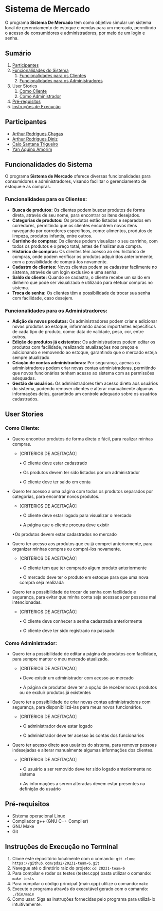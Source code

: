 # **Sistema de Mercado**
O programa **Sistema De Mercado** tem como objetivo simular um sistema local de gerenciamento de estoque e vendas para um mercado, permitindo o acesso de consumidores e administradores, por meio de um login e senha.
## Sumário
1. [Participantes](#participantes)
2. [Funcionalidades do Sistema](#funcionalidades-do-sistema)
    1. [Funcionalidades para os Clientes](#funcionalidades-para-os-clientes)
    2. [Funcionalidades para os Administradores](#funcionalidades-para-os-administradores)
3. [User Stories](#user-stories)
    1. [Como Cliente](#como-Cliente)
    2. [Como Administrador](#como-Administrador)
4. [Pré-requisitos](#pré-requisitos)
5. [Instruções de Execução](#instruções-de-execução)

## **Participantes**
* [Arthur Rodrigues Chagas](https://github.com/arthurchagas1)
* [Arthur Rodrigues Diniz](https://github.com/TutiDiniz)
* [Caio Santana Trigueiro](https://github.com/caio-santt)
* [Yan Aquino Amorim](https://github.com/YanAquinoo)

## **Funcionalidades do Sistema**
O programa **Sistema de Mercado** oferece diversas funcionalidades para consumidores e administradores, visando facilitar o gerenciamento de estoque e as compras.

### Funcionalidades para os Clientes:
* **Busca de produtos:** Os clientes podem buscar produtos de forma direta, através de seu nome, para encontrar os itens desejados.
* **Categorias de produtos:** Os produtos estão listados e separados em corredores, permitindo que os clientes encontrem novos itens navegando por corredores específicos, como: alimentos, produtos de limpeza, produtos infantis, entre outros.
* **Carrinho de compras:** Os clientes podem visualizar o seu carrinho, com todos os produtos e o preço total, antes de finalizar sua compra.
* **Histórico de compras:** Os clientes têm acesso ao seu histórico de compras, onde podem verificar os produtos adquiridos anteriormente, com a possibilidade de comprá-los novamente.
* **Cadastro de clientes:** Novos clientes podem se cadastrar facilmente no sistema, através de um login exclusivo e uma senha.
* **Saldo do cliente:** Quando se cadastra, o cliente recebe um saldo em dinheiro que pode ser visualizado e utilizado para efetuar compras no sistema.
* **Troca de senha:** Os clientes têm a possibilidade de trocar sua senha com facilidade, caso desejem.

### Funcionalidades para os Administradores:
* **Adição de novos produtos:** Os administradores podem criar e adicionar novos produtos ao estoque, informando dados importantes específicos de cada tipo de produto, como: data de validade, peso, cor, entre outros.
* **Edição de produtos já existentes:** Os administradores podem editar os produtos com facilidade, realizando atualizações nos preços e adicionando e removendo ao estoque, garantindo que o mercado esteja sempre atualizado.
* **Criação de contas administradoras:** Por segurança, apenas os administradores podem criar novas contas administradoras, permitindo que novos funcionários tenham acesso ao sistema com as permissões adequadas.
* **Gestão de usuários:** Os administradores têm acesso direto aos usuários do sistema, podendo remover clientes e alterar manualmente algumas informações deles, garantindo um controle adequado sobre os usuários cadastrados.

## **User Stories**

### **Como Cliente:**

* Quero encontrar produtos de forma direta e fácil, para realizar minhas compras.
    * [CRITERIOS DE ACEITAÇÃO]

      • O cliente deve estar cadastrado

      • Os produtos devem ter sido listados por um administrador

      • O cliente deve ter saldo em conta
* Quero ter acesso a uma página com todos os produtos separados por categorias, para encontrar novos produtos.
    * [CRITERIOS DE ACEITAÇÃO]

      • O cliente deve estar logado para visualizar o mercado

      • A página que o cliente procura deve existir

  •Os produtos devem estar cadastrados no mercado
* Quero ter acesso aos produtos que eu já comprei anteriormente, para organizar minhas compras ou comprá-los novamente.
    * [CRITERIOS DE ACEITAÇÃO]

      • O cliente tem que ter comprado algum produto anteriormente

      • O mercado deve ter o produto em estoque para que uma nova compra seja realizada
* Quero ter a possibilidade de trocar de senha com facilidade e segurança, para evitar que minha conta seja acessada por pessoas mal intencionadas.
    * [CRITERIOS DE ACEITAÇÃO]

      • O cliente deve conhecer a senha cadastrada anteriormente

      • O cliente deve ter sido registrado no passado

### **Como Administrador:**
* Quero ter a possibilidade de editar a página de produtos com facilidade, para sempre manter o meu mercado atualizado.
    * [CRITERIOS DE ACEITAÇÃO]

      • Deve existir um administrador com acesso ao mercado

      • A página de produtos deve ter a opção de receber novos produtos ou de excluir produtos já existentes
* Quero ter a possibilidade de criar novas contas administradoras com segurança, para disponibilizá-las para meus novos funcionários.
    * [CRITERIOS DE ACEITAÇÃO]

      • O administrador deve estar logado

      • O administrador deve ter acesso às contas dos funcionarios
* Quero ter acesso direto aos usuários do sistema, para remover pessoas indesejadas e alterar manualmente algumas informações dos clientes.
    * [CRITERIOS DE ACEITAÇÃO]

      • O usuário a ser removido deve ter sido logado anteriormente no sistema

      • As informações a serem alteradas devem estar presentes na definição do usuário

## **Pré-requisitos**
* Sistema operacional Linux
* Compilador g++ (GNU C++ Compiler)
* GNU Make
* Git
  
## **Instruções de Execução no Terminal** 
1. Clone este repositório localmente com o comando: `git clone https://github.com/pds2/20231-team-6.git`
2. Navegue até o diretório raiz do projeto: `cd 20231-team-6`
3. Para compilar e rodar os testes (tester.cpp) basta utilizar o comando: `make tests`
4. Para compilar o código principal (main.cpp) utilize o comando: `make` 
5. Execute o programa através do executável gerado com o comando: `./bin/main`
6. Como usar: Siga as instruções fornecidas pelo programa para utilizá-lo intuitivamente.
